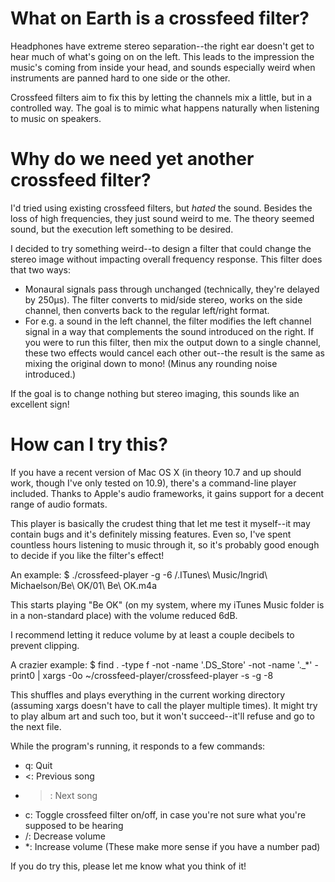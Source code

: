 # What on Earth is a crossfeed filter?

Headphones have extreme stereo separation--the right ear doesn't get to hear
much of what's going on on the left. This leads to the impression the music's
coming from inside your head, and sounds especially weird when instruments are
panned hard to one side or the other.

Crossfeed filters aim to fix this by letting the channels mix a little, but in
a controlled way. The goal is to mimic what happens naturally when listening
to music on speakers.

# Why do we need yet another crossfeed filter?

I'd tried using existing crossfeed filters, but _hated_ the sound. Besides the
loss of high frequencies, they just sound weird to me. The theory seemed
sound, but the execution left something to be desired.

I decided to try something weird--to design a filter that could change the
stereo image without impacting overall frequency response. This filter does
that two ways:

* Monaural signals pass through unchanged (technically, they're delayed by
  250µs). The filter converts to mid/side stereo, works on the side channel,
  then converts back to the regular left/right format.
* For e.g. a sound in the left channel, the filter modifies the left channel
  signal in a way that complements the sound introduced on the right. If you
  were to run this filter, then mix the output down to a single channel, these
  two effects would cancel each other out--the result is the same as mixing
  the original down to mono! (Minus any rounding noise introduced.)

If the goal is to change nothing but stereo imaging, this sounds like an
excellent sign!

# How can I try this?

If you have a recent version of Mac OS X (in theory 10.7 and up should work,
though I've only tested on 10.9), there's a command-line player included.
Thanks to Apple's audio frameworks, it gains support for a decent range of
audio formats.

This player is basically the crudest thing that let me test it myself--it may
contain bugs and it's definitely missing features. Even so, I've spent
countless hours listening to music through it, so it's probably good enough to
decide if you like the filter's effect!

An example:
	$ ./crossfeed-player -g -6 /.ITunes\ Music/Ingrid\ Michaelson/Be\ OK/01\ Be\ OK.m4a

This starts playing "Be OK" (on my system, where my iTunes Music folder is
in a non-standard place) with the volume reduced 6dB.

I recommend letting it reduce volume by at least a couple decibels to prevent
clipping.

A crazier example:
	$ find . -type f -not -name '.DS_Store' -not -name '._*' -print0 | xargs -0o ~/crossfeed-player/crossfeed-player -s -g -8

This shuffles and plays everything in the current working directory (assuming
xargs doesn't have to call the player multiple times). It might try to play
album art and such too, but it won't succeed--it'll refuse and go to the next
file.

While the program's running, it responds to a few commands:
* q: Quit
* <: Previous song
* >: Next song
* c: Toggle crossfeed filter on/off, in case you're not sure what you're
  supposed to be hearing
* /: Decrease volume
* *: Increase volume (These make more sense if you have a number pad)

If you do try this, please let me know what you think of it!
